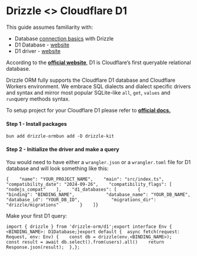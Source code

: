 # Drizzle <> Cloudflare D1

This guide assumes familiarity with:

- Database [connection basics](https://orm.drizzle.team/docs/connect-overview) with Drizzle
- D1 Database - [website](https://developers.cloudflare.com/d1/)
- D1 driver - [website](https://developers.cloudflare.com/d1/build-with-d1/d1-client-api/)

According to the **[official website](https://developers.cloudflare.com/d1/)**, D1 is Cloudflare’s first queryable relational database.

Drizzle ORM fully supports the Cloudflare D1 database and Cloudflare Workers environment. We embrace SQL dialects and dialect specific drivers and syntax and mirror most popular SQLite-like `all`, `get`, `values` and `run`query methods syntax.

To setup project for your Cloudflare D1 please refer to **[official docs.](https://developers.cloudflare.com/d1/)**

#### Step 1 - Install packages



```shell
bun add drizzle-ormbun add -D drizzle-kit
```



#### Step 2 - Initialize the driver and make a query

You would need to have either a `wrangler.json` or a `wrangler.toml` file for D1 database and will look something like this:



```
{    "name": "YOUR_PROJECT_NAME",    "main": "src/index.ts",    "compatibility_date": "2024-09-26",    "compatibility_flags": [        "nodejs_compat"    ],    "d1_databases": [        {            "binding": "BINDING_NAME",            "database_name": "YOUR_DB_NAME",            "database_id": "YOUR_DB_ID",            "migrations_dir": "drizzle/migrations"        }    ]}
```



Make your first D1 query:



```
import { drizzle } from 'drizzle-orm/d1';export interface Env {  <BINDING_NAME>: D1Database;}export default {  async fetch(request: Request, env: Env) {    const db = drizzle(env.<BINDING_NAME>);    const result = await db.select().from(users).all()    return Response.json(result);  },};
```